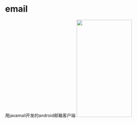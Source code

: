 # email
用javamail开发的android邮箱客户端
<img src="https://github.com/wangzhengtai/email/blob/master/images/S90309-002139.jpg" width="180" height="320">
